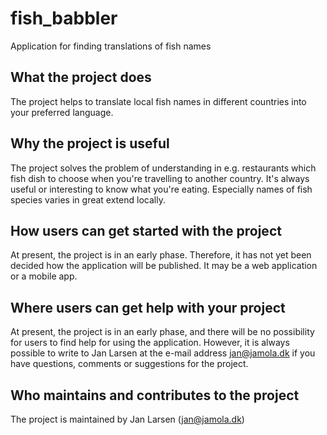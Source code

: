 # fish_babbler
Application for finding translations of fish names

## What the project does
The project helps to translate local fish names in different countries into your preferred language.

## Why the project is useful
The project solves the problem of understanding in e.g. restaurants which fish dish to choose when you're travelling to another country. It's always useful or interesting to know what you're eating. Especially names of fish species varies in great extend locally.

## How users can get started with the project
At present, the project is in an early phase. Therefore, it has not yet been decided how the application will be published. It may be a web application or a mobile app.

## Where users can get help with your project
At present, the project is in an early phase, and there will be no possibility for users to find help for using the application. However, it is always possible to write to Jan Larsen at the e-mail address jan@jamola.dk if you have questions, comments or suggestions for the project.

## Who maintains and contributes to the project
The project is maintained by Jan Larsen (jan@jamola.dk)




